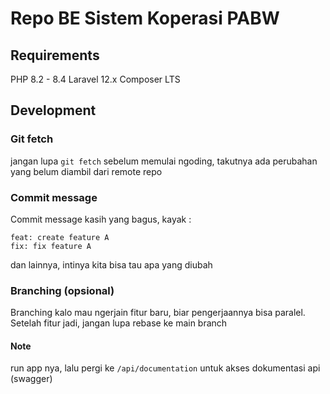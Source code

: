 # Repo BE Sistem Koperasi PABW

## Requirements
PHP 8.2 - 8.4
Laravel 12.x
Composer LTS

## Development

### Git fetch
jangan lupa ```git fetch``` sebelum memulai ngoding, takutnya ada perubahan yang belum diambil dari remote repo

### Commit message
Commit message kasih yang bagus, kayak :
```
feat: create feature A  
fix: fix feature A
```
dan lainnya, intinya kita bisa tau apa yang diubah


### Branching (opsional)
Branching kalo mau ngerjain fitur baru, biar pengerjaannya bisa paralel. Setelah fitur jadi, jangan lupa rebase ke main branch


#### Note
run app nya, lalu pergi ke ```/api/documentation``` untuk akses dokumentasi api (swagger)